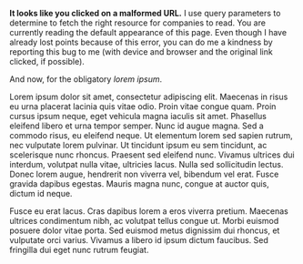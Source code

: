 **It looks like you clicked on a malformed URL.** I use query parameters to determine to fetch the right resource for companies to read. You are currently reading the default appearance of this page. Even though I have already lost points because of this error, you can do me a kindness by reporting this bug to me (with device and browser and the original link clicked, if possible).

And now, for the obligatory _lorem ipsum_.

Lorem ipsum dolor sit amet, consectetur adipiscing elit. Maecenas in risus eu urna placerat lacinia quis vitae odio. Proin vitae congue quam. Proin cursus ipsum neque, eget vehicula magna iaculis sit amet. Phasellus eleifend libero et urna tempor semper. Nunc id augue magna. Sed a commodo risus, eu eleifend neque. Ut elementum lorem sed sapien rutrum, nec vulputate lorem pulvinar. Ut tincidunt ipsum eu sem tincidunt, ac scelerisque nunc rhoncus. Praesent sed eleifend nunc. Vivamus ultrices dui interdum, volutpat nulla vitae, ultricies lacus. Nulla sed sollicitudin lectus. Donec lorem augue, hendrerit non viverra vel, bibendum vel erat. Fusce gravida dapibus egestas. Mauris magna nunc, congue at auctor quis, dictum id neque.

Fusce eu erat lacus. Cras dapibus lorem a eros viverra pretium. Maecenas ultrices condimentum nibh, ac volutpat tellus congue ut. Morbi euismod posuere dolor vitae porta. Sed euismod metus dignissim dui rhoncus, et vulputate orci varius. Vivamus a libero id ipsum dictum faucibus. Sed fringilla dui eget nunc rutrum feugiat.